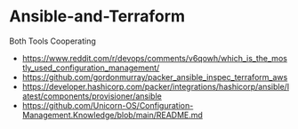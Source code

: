 # Ansible-and-Terraform
Both Tools Cooperating

- https://www.reddit.com/r/devops/comments/v6qowh/which_is_the_mostly_used_configuration_management/
- https://github.com/gordonmurray/packer_ansible_inspec_terraform_aws
- https://developer.hashicorp.com/packer/integrations/hashicorp/ansible/latest/components/provisioner/ansible
- https://github.com/Unicorn-OS/Configuration-Management.Knowledge/blob/main/README.md

